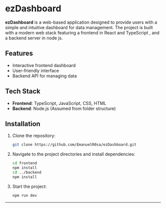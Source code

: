 # ezDashboard

**ezDashboard** is a web-based application designed to provide users with a simple and intuitive dashboard for data management. 
The project is built with a modern web stack featuring a frontend in React and TypeScript , and a backend server in node js.

## Features

- Interactive frontend dashboard
- User-friendly interface
- Backend API for managing data

## Tech Stack

- **Frontend**: TypeScript, JavaScript, CSS, HTML
- **Backend**: Node.js (Assumed from folder structure)
  
## Installation

1. Clone the repository:
    ```bash
    git clone https://github.com/EmanuelR0sa/ezDashboard.git
    ```
2. Navigate to the project directories and install dependencies:
    ```bash
    cd frontend
    npm install
    cd ../backend
    npm install
    ```

3. Start the project:
    ```bash
    npm run dev
    ```

--- 




